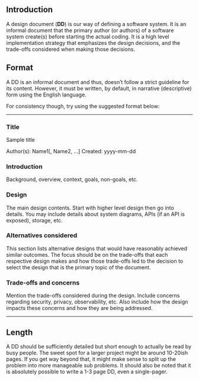 ## Introduction

A design document (**DD**) is our way of defining a software system. It is an informal document that the primary author (or authors) of a software system create(s) before starting the actual coding. It is a high level implementation strategy that emphasizes the design decisions, and the trade-offs considered when making those decisions.

## Format

A DD is an informal document and thus, doesn’t follow a strict guideline for its content. However, it must be written, by default, in narrative (descriptive) form using the English language.

For consistency though, try using the suggested format below:

---

### Title

Sample title

Author(s): Name1[, Name2, ...]
Created: yyyy-mm-dd

### Introduction

Background, overview, context, goals, non-goals, etc.

### Design

The main design contents. Start with higher level design then go into details. You may include details about system diagrams, APIs (if an API is exposed), storage, etc.

### Alternatives considered

This section lists alternative designs that would have reasonably achieved similar outcomes. The focus should be on the trade-offs that each respective design makes and how those trade-offs led to the decision to select the design that is the primary topic of the document.

### Trade-offs and concerns

Mention the trade-offs considered during the design. Include concerns regarding security, privacy, observability, etc. Also include how the design impacts these concerns and how they are being addressed.

---

## Length

A DD should be sufficiently detailed but short enough to actually be read by busy people. The sweet spot for a larger project might be around 10-20ish pages. If you get way beyond that, it might make sense to split up the problem into more manageable sub problems. It should also be noted that it is absolutely possible to write a 1-3 page DD, even a single-pager.
